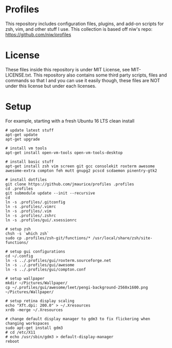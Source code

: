 Profiles
========

This repository includes configuration files, plugins, and add-on scripts for zsh, vim, and other stuff I use.
This collection is based off niw's repo: https://github.com/niw/profiles

License
=======

These files inside this repository is under MIT License, see MIT-LICENSE.txt.
This repository also contains some third party scripts, files and commands so that I and you can use it easily though, these files are NOT under this license but under each licenses.

Setup
=======

For example, starting with a fresh Ubuntu 16 LTS clean install

```
# update latest stuff
apt-get update
apt-get upgrade

# install vm tools
apt-get install open-vm-tools open-vm-tools-desktop

# install basic stuff
apt-get install zsh vim screen git gcc consolekit roxterm awesome awesome-extra compton feh mutt gnupg2 pcscd scdaemon pinentry-gtk2

# install dotfiles
git clone https://github.com/jmaurice/profiles .profiles
cd .profiles
git submodule update --init --recursive
cd
ln -s .profiles/.gitconfig
ln -s .profiles/.vimrc
ln -s .profiles/.vim
ln -s .profiles/.zshrc
ln -s .profiles/gui/.xsessionrc

# setup zsh
chsh -s `which zsh`
sudo cp .profiles/zsh-git/functions/* /usr/local/share/zsh/site-functions/

# setup gui configurations
cd ~/.config
ln -s ../.profiles/gui/roxterm.sourceforge.net
ln -s ../.profiles/gui/awesome
ln -s ../.profiles/gui/compton.conf

# setup wallpaper
mkdir ~/Pictures/Wallpaper/
cp ~/.profiles/gui/awesome/leet/pengi-background-2560x1600.png ~/Pictures/Wallpaper/

# setup retina display scaling
echo "Xft.dpi: 200.0" > ~/.Xresources
xrdb -merge ~/.Xresources

# change default display manager to gdm3 to fix flickering when changing workspaces
sudo apt-get install gdm3
# cd /etc/X11
# echo /usr/sbin/gdm3 > default-display-manager
reboot
```


